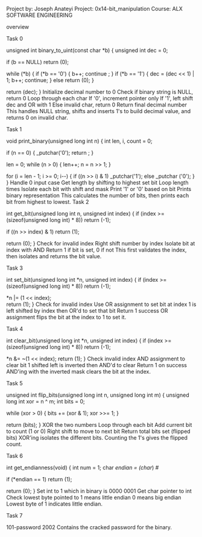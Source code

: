 Project by: Joseph Anateyi 
Project: 0x14-bit_manipulation
Course: ALX SOFTWARE ENGINEERING


overview

Task 0


unsigned int binary_to_uint(const char *b) 
{
  unsigned int dec = 0;

  if (b == NULL)
    return (0);

  while (*b)
    {
      if (*b == '0')
	{
	  b++;
	  continue ;
	}
      if (*b == '1') 
	{
	  dec = (dec << 1) | 1;
	  b++;
	  continue; 
	}
      else
	return (0);
    }

  return (dec);
}
Initialize decimal number to 0
Check if binary string is NULL, return 0
Loop through each char
If '0', increment pointer only
If '1', left shift dec and OR with 1
Else invalid char, return 0
Return final decimal number
This handles NULL string, shifts and inserts 1's to build decimal value, and returns 0 on invalid char.

Task 1


void print_binary(unsigned long int n)
{
  int len, i, count = 0;

  if (n == 0)
    {
      _putchar('0');
      return ;
    }

  len = 0;
  while (n > 0)
    {
      len++;
      n = n >> 1;
    }

  for (i = len - 1; i >= 0; i--)
    {
      if ((n >> i) & 1)
	_putchar('1');
      else
	_putchar ('0');
    }
}
Handle 0 input case
Get length by shifting to highest set bit
Loop length times
Isolate each bit with shift and mask
Print '1' or '0' based on bit
Prints binary representation
This calculates the number of bits, then prints each bit from highest to lowest.
Task 2


int get_bit(unsigned long int n, unsigned int index)
{
  if (index >= (sizeof(unsigned long int) * 8))
      return (-1);

  if ((n >> index) & 1)
      return (1);

  return (0);
}
Check for invalid index
Right shift number by index
Isolate bit at index with AND
Return 1 if bit is set, 0 if not
This first validates the index, then isolates and returns the bit value.

Task 3


int set_bit(unsigned long int *n, unsigned int index)
{
  if (index >= (sizeof(unsigned long int) * 8))
    return (-1);
    
  *n |= (1 << index);  
  return (1);
}
Check for invalid index
Use OR assignment to set bit at index
1 is left shifted by index then OR'd to set that bit
Return 1 success
OR assignment flips the bit at the index to 1 to set it.

Task 4


int clear_bit(unsigned long int *n, unsigned int index)
{
  if (index >= (sizeof(unsigned long int) * 8))
    return (-1);
  
  *n &= ~(1 << index);
  return (1); 
}
Check invalid index
AND assignment to clear bit
1 shifted left is inverted then AND'd to clear
Return 1 on success
AND'ing with the inverted mask clears the bit at the index.

Task 5


unsigned int flip_bits(unsigned long int n, unsigned long int m)
{
  unsigned long int xor = n ^ m;
  int bits = 0;

  while (xor > 0)
    {
      bits += (xor & 1);
      xor >>= 1;
    }

  return (bits);
}
XOR the two numbers
Loop through each bit
Add current bit to count (1 or 0)
Right shift to move to next bit
Return total bits set (flipped bits)
XOR'ing isolates the different bits. Counting the 1's gives the flipped count.

Task 6


int get_endianness(void)
{
  int num = 1;
  char *endian = (char*) &num;

  if (*endian == 1)
    return (1);
  
  return (0);
}
Set int to 1 which in binary is 0000 0001
Get char pointer to int
Check lowest byte pointed to
1 means little endian
0 means big endian
Lowest byte of 1 indicates little endian.

Task 7


101-password
2002
Contains the cracked password for the binary.
